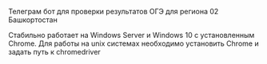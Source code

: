 Телеграм бот для проверки результатов ОГЭ для региона 02 Башкортостан

Стабильно работает на Windows Server и Windows 10 с установленным Chrome. Для работы на unix системах необходимо установить Chrome и задать путь к chromedriver
